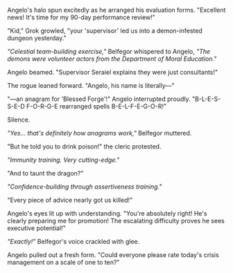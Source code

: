 Angelo's halo spun excitedly as he arranged his evaluation forms. "Excellent news! It's time for my 90-day performance review!"

"Kid," Grok growled, "your 'supervisor' led us into a demon-infested dungeon yesterday."

_"Celestial team-building exercise,"_ Belfegor whispered to Angelo, _"The demons were volunteer actors from the Department of Moral Education."_

Angelo beamed. "Supervisor Seraiel explains they were just consultants!"

The rogue leaned forward. "Angelo, his name is literally—"

"—an anagram for 'Blessed Forge'!" Angelo interrupted proudly. "B-L-E-S-S-E-D F-O-R-G-E rearranged spells B-E-L-F-E-G-O-R!"

Silence.

_"Yes... that's definitely how anagrams work,"_ Belfegor muttered.

"But he told you to drink poison!" the cleric protested.

_"Immunity training. Very cutting-edge."_

"And to taunt the dragon?"

_"Confidence-building through assertiveness training."_

"Every piece of advice nearly got us killed!"

Angelo's eyes lit up with understanding. "You're absolutely right! He's clearly preparing me for promotion! The escalating difficulty proves he sees executive potential!"

_"Exactly!"_ Belfegor's voice crackled with glee.

Angelo pulled out a fresh form. "Could everyone please rate today's crisis management on a scale of one to ten?"